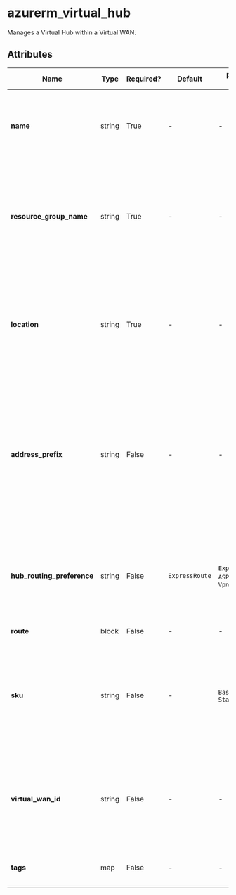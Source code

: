 # azurerm_virtual_hub

Manages a Virtual Hub within a Virtual WAN.

## Attributes

| Name | Type | Required? | Default  | possible values | Description |
| ---- | ---- | --------- | -------- | ----------- | ----------- |
| **name** | string | True | -  |  -  | The name of the Virtual Hub. Changing this forces a new resource to be created. | 
| **resource_group_name** | string | True | -  |  -  | Specifies the name of the Resource Group where the Virtual Hub should exist. Changing this forces a new resource to be created. | 
| **location** | string | True | -  |  -  | Specifies the supported Azure location where the Virtual Hub should exist. Changing this forces a new resource to be created. | 
| **address_prefix** | string | False | -  |  -  | The Address Prefix which should be used for this Virtual Hub. Changing this forces a new resource to be created. [The address prefix subnet cannot be smaller than a `/24`. Azure recommends using a `/23`](https://docs.microsoft.com/azure/virtual-wan/virtual-wan-faq#what-is-the-recommended-hub-address-space-during-hub-creation). | 
| **hub_routing_preference** | string | False | `ExpressRoute`  |  `ExpressRoute`, `ASPath`, `VpnGateway`  | The hub routing preference. Possible values are `ExpressRoute`, `ASPath` and `VpnGateway`. Defaults to `ExpressRoute`. | 
| **route** | block | False | -  |  -  | One or more `route` blocks. | 
| **sku** | string | False | -  |  `Basic`, `Standard`  | The SKU of the Virtual Hub. Possible values are `Basic` and `Standard`. Changing this forces a new resource to be created. | 
| **virtual_wan_id** | string | False | -  |  -  | The ID of a Virtual WAN within which the Virtual Hub should be created. Changing this forces a new resource to be created. | 
| **tags** | map | False | -  |  -  | A mapping of tags to assign to the Virtual Hub. | 


